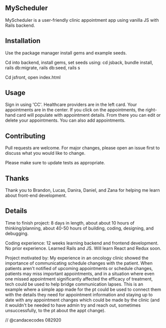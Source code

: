 ## MyScheduler 

MyScheduler is a user-friendly clinic appointment app using vanilla JS with Rails backend. 

## Installation

Use the package manager install gems and example seeds.

Cd into backend, install gems, set seeds using: cd jsback, bundle install, rails db:migrate, rails db:seed, rails s 

Cd jsfront, open index.html 

## Usage 

Sign in using 'CC'. Healthcare providers are in the left card. Your appointments are in the center. If you click on the appointments, the right-hand card will populate with appointment details. From there you can edit or delete your appointments. You can also add appointments. 

## Contributing

Pull requests are welcome. For major changes, please open an issue first to discuss what you would like to change.

Please make sure to update tests as appropriate.

## Thanks 

Thank you to Brandon, Lucas, Danira, Daniel, and Zana for helping me learn about front-end development. 

## Details 

Time to finish project: 8 days in length, about about 10 hours of thinking/planning, about 40-50 hours of building, coding, designing, and debugging. 

Coding experience: 12 weeks learning backend and frontend development. No prior experience. Learned Rails and JS. Will learn React and Redux soon. 

Project motivated by: My experience in an oncology clinic showed the importance of communicating schedule changes with the patient. When patients aren't notified of upcoming appointments or schedule changes, patients may miss important appointments, and in a situation where even one missed appointment significantly affected the efficacy of treatment, tech could be used to help bridge communication lapses. This is an example where a simple app made for the pt could be used to connect them with the details they need for appointment information and staying up to date with any appointment changes which could be made by the clinic (and it wouldn't be needed to have admin try and reach out, sometimes unsuccessfully, to the pt about the appt change).

// @candacecodes 082920 
